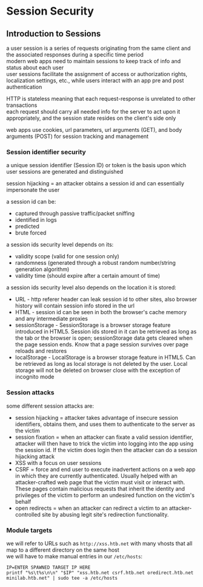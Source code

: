 # Session Security 

## Introduction to Sessions

a user session is a series of requests originating from the same client and the associated responses during a specific time period    
modern web apps need to maintain sessions to keep track of info and status about each user   
user sessions facilitate the assignment of access or authorization rights, localization settings, etc., while users interact with an app pre and post authentication 

HTTP is stateless meaning that each request-response is unrelated to other transactions   
each request should carry all needed info for the server to act upon it appropriately, and the session state resides on the client's side only 

web apps use cookies, url parameters, url arguments (GET), and body arguments (POST) for session tracking and management 

### Session identifier security 

a unique session identifier (Session ID) or token is the basis upon which user sessions are generated and distinguished   

session hijacking = an attacker obtains a session id and can essentially impersonate the user   

a session id can be: 
- captured through passive traffic/packet sniffing
- identified in logs 
- predicted 
- brute forced 

a session ids security level depends on its: 
- validity scope (valid for one session only) 
- randomness (generated through a robust random number/string generation algorithm)
- validity time (should expire after a certain amount of time)

a session ids security level also depends on the location it is stored: 
- URL - http referer header can leak session id to other sites, also browser history will contain session info stored in the url   
- HTML - session id can be seen in both the browser's cache memory and any intermediate proxies 
- sessionStorage - SessionStorage is a browser storage feature introduced in HTML5. Session ids stored in it can be retrieved as long as the tab or the browser is open; sessionStorage data gets cleared when the page session ends. Know that a page session survives over page reloads and restores 
- localStorage - LocalStorage is a browser storage feature in HTML5. Can be retrieved as long as local storage is not deleted by the user. Local storage will not be deleted on browser close with the exception of incognito mode 

### Session attacks 

some different session attacks are: 
- session hijacking = attacker takes advantage of insecure session identifiers, obtains them, and uses them to authenticate to the server as the victim 
- session fixation = when an attacker can fixate a valid session identifier, attacker will then have to trick the victim into logging into the app using the session id. If the victim does login then the attacker can do a session hijacking attack 
- XSS with a focus on user sessions 
- CSRF = force and end user to execute inadvertent actions on a web app in which they are currently authenticated. Usually helped with an attacker-crafted web page that the victim must visit or interact with. These pages contain malicious requests that inherit the identity and privileges of the victim to perform an undesired function on the victim's behalf 
- open redirects = when an attacker can redirect a victim to an attacker-controlled site by abusing legit site's redirection functionality. 

### Module targets 

we will refer to URLs such as `http://xss.htb.net` with many vhosts that all map to a different directory on the same host   
we will have to make manual entries in our `/etc/hosts`: 

```shell
IP=ENTER SPAWNED TARGET IP HERE
printf "%s\t%s\n\n" "$IP" "xss.htb.net csrf.htb.net oredirect.htb.net minilab.htb.net" | sudo tee -a /etc/hosts
```

